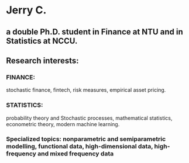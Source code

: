 # Jerry C.
## a double Ph.D. student in Finance at NTU and in Statistics at NCCU.
## Research interests: 
### FINANCE: 
stochastic finance, fintech, risk measures, empirical asset pricing.
### STATISTICS:
probability theory and Stochastic processes, mathematical statistics, econometric theory, modern machine learning.
### Specialized topics: nonparametric and semiparametric modelling, functional data, high-dimensional data, high-frequency and mixed frequency data
  
